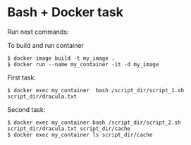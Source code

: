 # Bash + Docker task

Run next commands:

To build and run container
```
$ docker image build -t my_image .
$ docker run --name my_container -it -d my_image
```

First task:
```
$ docker exec my_container  bash /script_dir/script_1.sh script_dir/dracula.txt
```

Second task:
```
$ docker exec my_container bash /script_dir/script_2.sh script_dir/dracula.txt script_dir/cache
$ docker exec my_container ls script_dir/cache
```